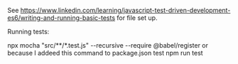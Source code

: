 See https://www.linkedin.com/learning/javascript-test-driven-development-es6/writing-and-running-basic-tests for file set up.

Running tests: 

npx mocha "src/**/*.test.js" --recursive --require @babel/register
  or because I addeed this command to package.json test
npm run test 
